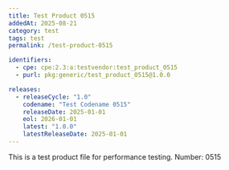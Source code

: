 ```yaml
---
title: Test Product 0515
addedAt: 2025-08-21
category: test
tags: test
permalink: /test-product-0515

identifiers:
  - cpe: cpe:2.3:a:testvendor:test_product_0515
  - purl: pkg:generic/test_product_0515@1.0.0

releases:
  - releaseCycle: "1.0"
    codename: "Test Codename 0515"
    releaseDate: 2025-01-01
    eol: 2026-01-01
    latest: "1.0.0"
    latestReleaseDate: 2025-01-01
---
```


This is a test product file for performance testing. Number: 0515
